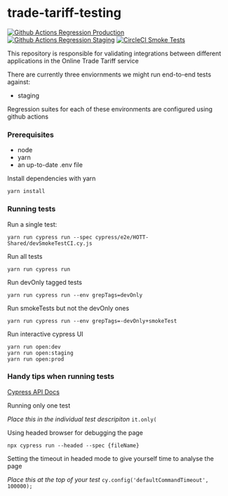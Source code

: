 # trade-tariff-testing

[![Github Actions Regression Production](https://github.com/trade-tariff/trade-tariff-testing/actions/workflows/regressionProduction.yml/badge.svg?branch=main&event=schedule)](https://github.com/trade-tariff/trade-tariff-testing/actions/workflows/regressionProduction.yml)
[![Github Actions Regression Staging](https://github.com/trade-tariff/trade-tariff-testing/actions/workflows/regressionStaging.yml/badge.svg?branch=main&event=schedule)](https://github.com/trade-tariff/trade-tariff-testing/actions/workflows/regressionStaging.yml)
[![CircleCI Smoke Tests](https://circleci.com/gh/trade-tariff/trade-tariff-testing.svg?style=svg)](https://circleci.com/gh/trade-tariff/trade-tariff-testing.svg?style=svg)

This repository is responsible for validating integrations between different applications in the Online Trade Tariff service

There are currently three enviornments we might run end-to-end tests against:

- staging

Regression suites for each of these environments are configured using github actions

### Prerequisites

- node
- yarn
- an up-to-date .env file

Install dependencies with yarn

```shell
yarn install
```

### Running tests

Run a single test:

```shell
yarn run cypress run --spec cypress/e2e/HOTT-Shared/devSmokeTestCI.cy.js
```

Run all tests

```shell
yarn run cypress run
```

Run devOnly tagged tests

```shell
yarn run cypress run --env grepTags=devOnly
```

Run smokeTests but not the devOnly ones

```shell
yarn run cypress run --env grepTags=-devOnly+smokeTest
```

Run interactive cypress UI

```shell
yarn run open:dev
yarn run open:staging
yarn run open:prod
```

### Handy tips when running tests

[Cypress API Docs](https://docs.cypress.io/api/table-of-contents)

Running only one test

_Place this in the individual test descripiton_
`it.only(`

Using headed browser for debugging the page

`npx cypress run --headed --spec {fileName}`

Setting the timeout in headed mode to give yourself time to analyse the page

_Place this at the top of your test_
`cy.config('defaultCommandTimeout', 100000);`
